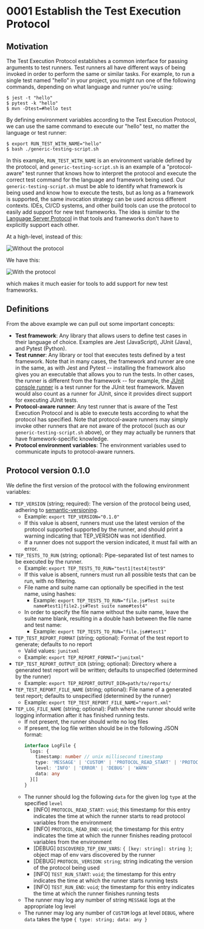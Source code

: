 # 0001 Establish the Test Execution Protocol

## Motivation

The Test Execution Protocol establishes a common interface for passing
arguments to test runners. Test runners all have different ways of being
invoked in order to perform the same or similar tasks. For example, to run a
single test named "hello" in your project, you might run one of the following
commands, depending on what language and runner you're using:

```
$ jest -t "hello" 
$ pytest -k "hello"
$ mvn -Dtest=#hello test
```

By defining environment variables according to the Test Execution Protocol, we
can use the same command to execute our "hello" test, no matter the language or
test runner:

```
$ export RUN_TEST_WITH_NAME="hello"
$ bash ./generic-testing-script.sh
```

In this example, `RUN_TEST_WITH_NAME` is an environment variable defined by the
protocol, and `generic-testing-script.sh` is an example of a "protocol-aware"
test runner that knows how to interpret the protocol and execute the correct
test command for the language and framework being used. Our
`generic-testing-script.sh` must be able to identify what framework is being
used and know how to execute the tests, but as long as a framework is
supported, the same invocation strategy can be used across different contexts.
IDEs, CI/CD systems, and other build tools can use the protocol to easily add
support for new test frameworks. The idea is similar to the [Language Server
Protocol](https://microsoft.github.io/language-server-protocol/) in that tools
and frameworks don't have to explicitly support each other.

At a high-level, instead of this:

![Without the protocol](./tep-without.png)

We have this:

![With the protocol](./tep-with.png)

which makes it much easier for tools to add support for new test frameworks.

## Definitions

From the above example we can pull out some important concepts:

* **Test framework**: Any library that allows users to define test cases in their language of choice. Examples are Jest (JavaScript), JUnit (Java), and Pytest (Python).
* **Test runner**: Any library or tool that executes tests defined by a test framework. Note that in many cases, the framework and runner are one in the same, as with Jest and Pytest -- installing the framework also gives you an executable that allows you to run the tests. In other cases, the runner is different from the framework -- for example, the [JUnit console runner](https://junit.org/junit5/docs/current/user-guide/#running-tests-console-launcher) is a test runner for the JUnit test framework. Maven would also count as a runner for JUnit, since it provides direct support for executing JUnit tests.
* **Protocol-aware runner**: Any test runner that is aware of the Test Execution Protocol and is able to execute tests according to what the protocol has specified. Note that protocol-aware runners may simply invoke other runners that are not aware of the protocol (such as our `generic-testing-script.sh` above), or they may actually be runners that have framework-specific knowledge.
* **Protocol environment variables**: The environment variables used to communicate inputs to protocol-aware runners.

## Protocol version 0.1.0

We define the first version of the protocol with the following environment variables:

* `TEP_VERSION` (string; required): The version of the protocol being used, adhering to [semantic-versioning](https://semver.org/).
  * Example: `export TEP_VERSION="0.1.0"`
  * If this value is absent, runners must use the latest version of the protocol supported supported by the runner, and should print a warning indicating that TEP_VERSION was not identified.
  * If a runner does not support the version indicated, it must fail with an error.
* `TEP_TESTS_TO_RUN` (string; optional): Pipe-separated list of test names to be executed by the runner.
  * Example: `export TEP_TESTS_TO_RUN="test1|test4|test9"`
  * If this value is absent, runners must run all possible tests that can be run, with no filtering.
  * File name and suite name can optionally be specified in the test name, using hashes:
    * Example: `export TEP_TESTS_TO_RUN="file.js#Test suite name#test1|file2.js#Test suite name#test4"`
  * In order to specify the file name without the suite name, leave the suite name blank, resulting in a double hash between the file name and test name:
    * Example: `export TEP_TESTS_TO_RUN="file.js##test1"`
* `TEP_TEST_REPORT_FORMAT` (string; optional): Format of the test report to generate; defaults to no report
  * Valid values: `junitxml`
  * Example: `export TEP_REPORT_FORMAT="junitxml"`
* `TEP_TEST_REPORT_OUTPUT_DIR` (string; optional): Directory where a generated test report will be written; defaults to unspecified (determined by the runner)
  * Example: `export TEP_REPORT_OUTPUT_DIR=path/to/reports/`
* `TEP_TEST_REPORT_FILE_NAME` (string; optional): File name of a generated test report; defaults to unspecified (determined by the runner)
  * Example: `export TEP_TEST_REPORT_FILE_NAME="report.xml"`
* `TEP_LOG_FILE_NAME` (string; optional): Path where the runner should write logging information after it has finished running tests.
  * If not present, the runner should write no log files
  * If present, the log file written should be in the following JSON format:
      ```typescript
      interface LogFile {
        logs: {
          timestamp: number // unix millisecond timestamp
          type: 'MESSAGE' | 'CUSTOM' | 'PROTOCOL_READ_START' | 'PROTOCOL_READ_END' | 'DISCOVERED_PROTOCOL_ENV_VARS' | 'TEST_RUN_START' | 'TEST_RUN_END' | 'PROTOCOL_VERSION'
          level: 'INFO' | 'ERROR' | 'DEBUG' | 'WARN'
          data: any
        }[]
      }
      ```
  * The runner should log the following `data` for the given log `type` at the specified `level`
    * [INFO] `PROTOCOL_READ_START`: `void`; this timestamp for this entry indicates the time at which the runner starts to read protocol variables from the environment
    * [INFO] `PROTOCOL_READ_END`: `void`; the timestamp for this entry indicates the time at which the runner finishes reading protocol variables from the environment
    * [DEBUG] `DISCOVERED_TEP_ENV_VARS`: `{ [key: string]: string }`; object map of env vars discovered by the runner
    * [DEBUG] `PROTOCOL_VERSION`: `string`; string indicating the version of the protocol being used
    * [INFO] `TEST_RUN_START`: `void`; the timestamp for this entry indicates the time at which the runner starts running tests
    * [INFO] `TEST_RUN_END`: `void`; the timestamp for this entry indicates the time at which the runner finishes running tests
  * The runner may log any number of string `MESSAGE` logs at the appropriate log level 
  * The runner may log any number of `CUSTOM` logs at level `DEBUG`, where `data` takes the type `{ type: string; data: any }`
